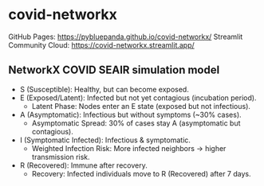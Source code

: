 # covid-networkx

GitHub Pages: https://pybluepanda.github.io/covid-networkx/
Streamlit Community Cloud: https://covid-networkx.streamlit.app/

## NetworkX COVID SEAIR simulation model

- S (Susceptible): Healthy, but can become exposed.  
- E (Exposed/Latent): Infected but not yet contagious (incubation period).  
  - Latent Phase: Nodes enter an E state (exposed but not infectious).  
- A (Asymptomatic): Infectious but without symptoms (~30% cases).  
  - Asymptomatic Spread: 30% of cases stay A (asymptomatic but contagious).
- I (Symptomatic Infected): Infectious & symptomatic.  
  - Weighted Infection Risk: More infected neighbors → higher transmission risk. 
- R (Recovered): Immune after recovery.  
  - Recovery: Infected individuals move to R (Recovered) after 7 days.
